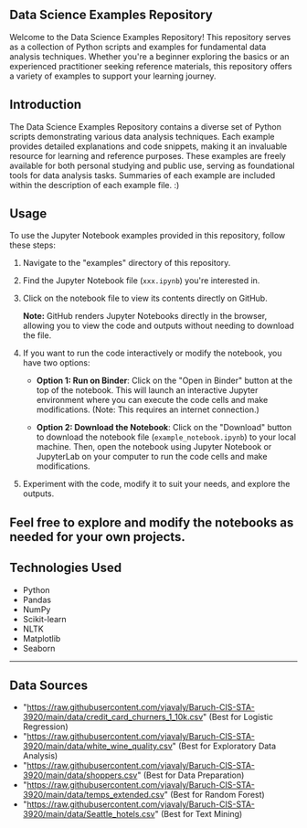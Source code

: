 ## Data Science Examples Repository

Welcome to the Data Science Examples Repository! This repository serves as a collection of Python scripts and examples for fundamental data analysis techniques. Whether you're a beginner exploring the basics or an experienced practitioner seeking reference materials, this repository offers a variety of examples to support your learning journey.

## Introduction

The Data Science Examples Repository contains a diverse set of Python scripts demonstrating various data analysis techniques. Each example provides detailed explanations and code snippets, making it an invaluable resource for learning and reference purposes. These examples are freely available for both personal studying and public use, serving as foundational tools for data analysis tasks.
Summaries of each example are included within the description of each example file. :)


## Usage

To use the Jupyter Notebook examples provided in this repository, follow these steps:

1. Navigate to the "examples" directory of this repository.

2. Find the Jupyter Notebook file (`xxx.ipynb`) you're interested in.

3. Click on the notebook file to view its contents directly on GitHub. 

   **Note:** GitHub renders Jupyter Notebooks directly in the browser, allowing you to view the code and outputs without needing to download the file.

4. If you want to run the code interactively or modify the notebook, you have two options:
   
   - **Option 1: Run on Binder**: Click on the "Open in Binder" button at the top of the notebook. This will launch an interactive Jupyter environment where you can execute the code cells and make modifications. (Note: This requires an internet connection.)

   - **Option 2: Download the Notebook**: Click on the "Download" button to download the notebook file (`example_notebook.ipynb`) to your local machine. Then, open the notebook using Jupyter Notebook or JupyterLab on your computer to run the code cells and make modifications.

5. Experiment with the code, modify it to suit your needs, and explore the outputs.

Feel free to explore and modify the notebooks as needed for your own projects.
---

## Technologies Used

- Python
- Pandas
- NumPy
- Scikit-learn
- NLTK
- Matplotlib
- Seaborn
----

## Data Sources

- "https://raw.githubusercontent.com/vjavaly/Baruch-CIS-STA-3920/main/data/credit_card_churners_1_10k.csv" (Best for Logistic Regression)
- "https://raw.githubusercontent.com/vjavaly/Baruch-CIS-STA-3920/main/data/white_wine_quality.csv" (Best for Exploratory Data Analysis)
- "https://raw.githubusercontent.com/vjavaly/Baruch-CIS-STA-3920/main/data/shoppers.csv" (Best for Data Preparation) 
- "https://raw.githubusercontent.com/vjavaly/Baruch-CIS-STA-3920/main/data/temps_extended.csv" (Best for Random Forest)
- "https://raw.githubusercontent.com/vjavaly/Baruch-CIS-STA-3920/main/data/Seattle_hotels.csv" (Best for Text Mining)

